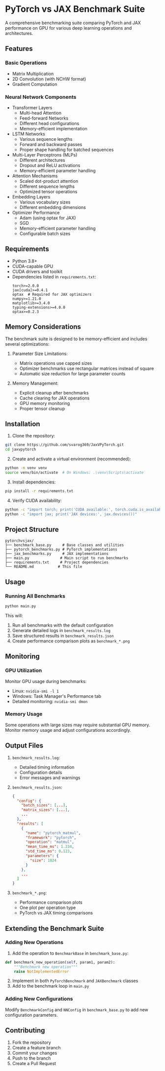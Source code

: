 # PyTorch vs JAX Benchmark Suite

A comprehensive benchmarking suite comparing PyTorch and JAX performance on GPU for various deep learning operations and architectures.

## Features

### Basic Operations
- Matrix Multiplication
- 2D Convolution (with NCHW format)
- Gradient Computation

### Neural Network Components
- Transformer Layers
  - Multi-head Attention
  - Feed-forward Networks
  - Different head configurations
  - Memory-efficient implementation
- LSTM Networks
  - Various sequence lengths
  - Forward and backward passes
  - Proper shape handling for batched sequences
- Multi-Layer Perceptrons (MLPs)
  - Different architectures
  - Dropout and ReLU activations
  - Memory-efficient parameter handling
- Attention Mechanisms
  - Scaled dot-product attention
  - Different sequence lengths
  - Optimized tensor operations
- Embedding Layers
  - Various vocabulary sizes
  - Different embedding dimensions
- Optimizer Performance
  - Adam (using optax for JAX)
  - SGD
  - Memory-efficient parameter handling
  - Configurable batch sizes

## Requirements

- Python 3.8+
- CUDA-capable GPU
- CUDA drivers and toolkit
- Dependencies listed in `requirements.txt`:
  ```
  torch>=2.0.0
  jax[cuda]>=0.4.1
  optax  # Required for JAX optimizers
  numpy>=1.21.0
  matplotlib>=3.4.0
  typing-extensions>=4.0.0
  optax>=0.2.3
  ```

## Memory Considerations

The benchmark suite is designed to be memory-efficient and includes several optimizations:

1. Parameter Size Limitations:
   - Matrix operations use capped sizes
   - Optimizer benchmarks use rectangular matrices instead of square
   - Automatic size reduction for large parameter counts

2. Memory Management:
   - Explicit cleanup after benchmarks
   - Cache clearing for JAX operations
   - GPU memory monitoring
   - Proper tensor cleanup

## Installation

1. Clone the repository:
```bash
git clone https://github.com/svarog369/JaxVPyTorch.git
cd jaxvpytorch
```

2. Create and activate a virtual environment (recommended):
```bash
python -m venv venv
source venv/bin/activate  # On Windows: .\venv\Scripts\activate
```

3. Install dependencies:
```bash
pip install -r requirements.txt
```

4. Verify CUDA availability:
```bash
python -c "import torch; print('CUDA available:', torch.cuda.is_available())"
python -c "import jax; print('JAX devices:', jax.devices())"
```

## Project Structure

```
pytorchvsjax/
├── benchmark_base.py     # Base classes and utilities
├── pytorch_benchmarks.py # PyTorch implementations
├── jax_benchmarks.py     # JAX implementations
├── main.py              # Main script to run benchmarks
├── requirements.txt     # Project dependencies
└── README.md           # This file
```

## Usage

### Running All Benchmarks

```bash
python main.py
```

This will:
1. Run all benchmarks with the default configuration
2. Generate detailed logs in `benchmark_results.log`
3. Save structured results in `benchmark_results.json`
4. Create performance comparison plots as `benchmark_*.png`

## Monitoring

### GPU Utilization
Monitor GPU usage during benchmarks:
- Linux: `nvidia-smi -l 1`
- Windows: Task Manager's Performance tab
- Detailed monitoring: `nvidia-smi dmon`

### Memory Usage
Some operations with large sizes may require substantial GPU memory. Monitor memory usage and adjust configurations accordingly.

## Output Files

1. `benchmark_results.log`:
   - Detailed timing information
   - Configuration details
   - Error messages and warnings

2. `benchmark_results.json`:
   ```json
   {
     "config": {
       "batch_sizes": [...],
       "matrix_sizes": [...],
       ...
     },
     "results": [
       {
         "name": "pytorch_matmul",
         "framework": "pytorch",
         "operation": "matmul",
         "mean_time_ms": 1.234,
         "std_time_ms": 0.123,
         "parameters": {
           "size": 1024
         }
       },
       ...
     ]
   }
   ```

3. `benchmark_*.png`:
   - Performance comparison plots
   - One plot per operation type
   - PyTorch vs JAX timing comparisons

## Extending the Benchmark Suite

### Adding New Operations

1. Add the operation to `BenchmarkBase` in `benchmark_base.py`:
```python
def benchmark_new_operation(self, param1, param2):
    """Benchmark new operation"""
    raise NotImplementedError
```

2. Implement in both `PyTorchBenchmark` and `JAXBenchmark` classes
3. Add to the benchmark loop in `main.py`

### Adding New Configurations

Modify `BenchmarkConfig` and `NNConfig` in `benchmark_base.py` to add new configuration parameters.

## Contributing

1. Fork the repository
2. Create a feature branch
3. Commit your changes
4. Push to the branch
5. Create a Pull Request

